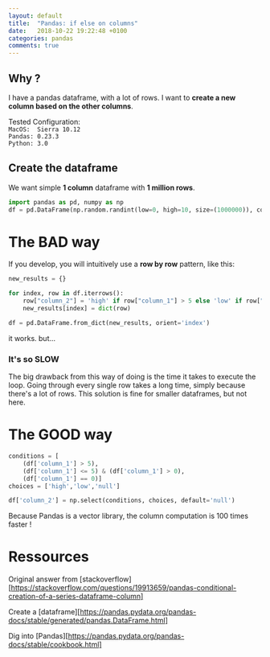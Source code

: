 ```yaml
---
layout: default
title:  "Pandas: if else on columns"
date:   2018-10-22 19:22:48 +0100
categories: pandas
comments: true
---
```


## Why ?

I have a pandas dataframe, with a lot of rows. I want to **create a new column based on the other columns**.

Tested Configuration:  
`MacOS:  Sierra 10.12`  
`Pandas: 0.23.3`  
`Python: 3.0`

## Create the dataframe

We want simple **1 column** dataframe with **1 million rows**.

```Python
import pandas as pd, numpy as np
df = pd.DataFrame(np.random.randint(low=0, high=10, size=(1000000)), columns=['column_1'])
```

# The BAD way

If you develop, you will intuitively use a **row by row** pattern, like this:

```Python
new_results = {}

for index, row in df.iterrows():
    row["column_2"] = 'high' if row["column_1"] > 5 else 'low' if row["column_1"] > 0 else 'null'
    new_results[index] = dict(row)

df = pd.DataFrame.from_dict(new_results, orient='index')
```

it works. but...

### It's so SLOW

The big drawback from this way of doing is the time it takes to execute the loop. Going through every single row takes a long time, simply because there's a lot of rows. This solution is fine for smaller dataframes, but not here.

# The GOOD way

```Python
conditions = [
    (df['column_1'] > 5),
    (df['column_1'] <= 5) & (df['column_1'] > 0),
    (df['column_1'] == 0)]
choices = ['high','low','null']

df['column_2'] = np.select(conditions, choices, default='null')
```

Because Pandas is a vector library, the column computation is 100 times faster !

# Ressources

Original answer from  [stackoverflow][https://stackoverflow.com/questions/19913659/pandas-conditional-creation-of-a-series-dataframe-column]

Create a [dataframe][https://pandas.pydata.org/pandas-docs/stable/generated/pandas.DataFrame.html]

Dig into [Pandas][https://pandas.pydata.org/pandas-docs/stable/cookbook.html]
